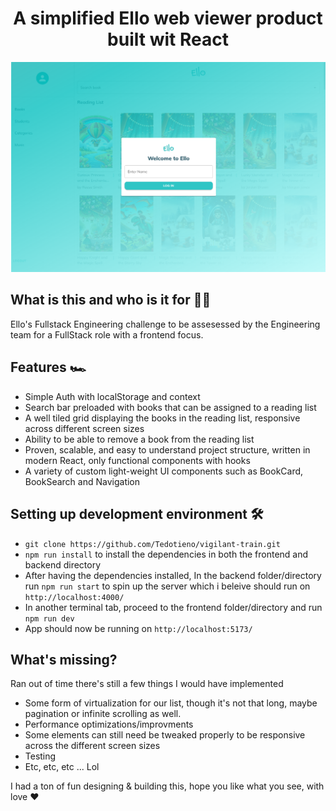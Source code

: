 <h1 align="center">A simplified Ello web viewer product built wit React</h1>

![Alt screenshot](<frontend/public/screeenshots/Screenshot 2024-06-18 at 13.01.29.png>)

## What is this and who is it for 🤷‍♀️

Ello's Fullstack Engineering challenge to be assesessed by the Engineering team for a FullStack role with a frontend focus.

## Features 🏎

- Simple Auth with localStorage and context
- Search bar preloaded with books that can be assigned to a reading list
- A well tiled grid displaying the books in the reading list, responsive across different screen sizes
- Ability to be able to remove a book from the reading list
- Proven, scalable, and easy to understand project structure, written in modern React, only functional components with hooks
- A variety of custom light-weight UI components such as BookCard, BookSearch and Navigation

## Setting up development environment 🛠

- `git clone https://github.com/Tedotieno/vigilant-train.git`
- `npm run install` to install the dependencies in both the frontend and backend directory
- After having the dependencies installed, In the backend folder/directory run `npm run start` to spin up the server which i beleive should run on `http://localhost:4000/`
- In another terminal tab, proceed to the frontend folder/directory and run `npm run dev`
- App should now be running on `http://localhost:5173/`

## What's missing?

Ran out of time there's still a few things I would have implemented

- Some form of virtualization for our list, though it's not that long, maybe pagination or infinite scrolling as well.
- Performance optimizations/improvments
- Some elements can still need be tweaked properly to be responsive across the different screen sizes
- Testing
- Etc, etc, etc ... Lol

I had a ton of fun designing & building this, hope you like what you see, with love ❤️
